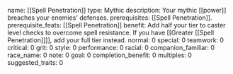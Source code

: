 name: [[Spell Penetration]]
type: Mythic
description: Your mythic [[power]] breaches your enemies' defenses.
prerequisites: [[Spell Penetration]].
prerequisite_feats: [[Spell Penetration]]
benefit: Add half your tier to caster level checks to overcome spell resistance. If you have [[Greater [[Spell Penetration]]]], add your full tier instead.
normal: 0
special: 0
teamwork: 0
critical: 0
grit: 0
style: 0
performance: 0
racial: 0
companion_familiar: 0
race_name: 0
note: 0
goal: 0
completion_benefit: 0
multiples: 0
suggested_traits: 0

